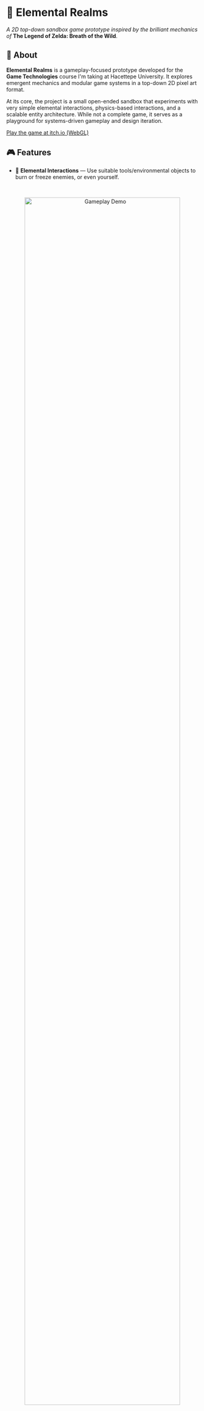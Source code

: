# 🌿 Elemental Realms

_A 2D top-down sandbox game prototype inspired by the brilliant mechanics of_ **The Legend of Zelda: Breath of the Wild**.

## 📖 About

**Elemental Realms** is a gameplay-focused prototype developed for the **Game Technologies** course I'm taking at Hacettepe University. It explores emergent mechanics and modular game systems in a top-down 2D pixel art format.

At its core, the project is a small open-ended sandbox that experiments with very simple elemental interactions, physics-based interactions, and a scalable entity architecture. While not a complete game, it serves as a playground for systems-driven gameplay and design iteration.

[Play the game at itch.io (WebGL)](https://tetraizor.itch.io/elemental-realms)

## 🎮 Features

- 🌿 **Elemental Interactions** — Use suitable tools/environmental objects to burn or freeze enemies, or even yourself.
<br>
<p align="center">
<img src="docs/md/crates.gif" width="90%" alt="Gameplay Demo">
</p>

- ⚔️ **Melee Combat** — Fight enemies using close-range weapons or throw tools at them from afar instead.
<p align="center">
<img src="docs/md/melee.gif" width="90%" alt="Gameplay Demo">
</p>

- 🏹 **Ranged Combat** — Use your bow to snipe enemies and trigger reactions from a distance.
<p align="center">
<img src="docs/md/ranged.gif" width="90%" alt="Gameplay Demo">
</p>

- 🧱 **Breakable Objects** — Barrels, boxes, and environmental objects that respond to physics, and they may even contain some valuables.
<p align="center">
<img src="docs/md/crates.gif" width="90%" alt="Gameplay Demo">
</p>

- 🌍 **Open-ended Exploration** — Wander a small map with some secrets and valuables to make it easier to reach the portal.
<p align="center">
<img src="docs/md/discover.gif" width="90%" alt="Gameplay Demo">
</p>

## 🧪 Technical Highlights

The primary development goal was to create a **modular and scalable entity system**. Everything in the game like tools, items, and enemies are all built around a flexible architecture.

- Creating entities or tools is very simple.
- Use base entity classes, override what you want your custom tool to do, and you should be able to use it, throw it, interact with it as expected.
- Making entities is easy, just write simple state machine behaviours and you will have your custom entity in minutes.

## 🛠️ Technologies Used

- **Unity 6**
- **C#**
- **Pyxel Edit** (pixel art assets — see the `art/` directory)

## 🚀 Getting Started

To run the project locally:

1. Clone the repository:
   ```bash
   git clone https://github.com/Tetraizor/elemental-realms.git
   ```
2. From Unity Hub, open the `Elemental Realms/` directory.
3. Open "Game" scene in the `Elemental Realms/Scenes` directory.
4. Try it out!

## ⚠️ Crucial Missing Features

Since this is a demo I had to make in a very limited time, some of the most critical features are missing:

- ❌ No dying. When the health becomes zero, the player's character simply stops being able to move.

- ❌ No finishing the game. The player can reach the portal at the end of the level, but cannot interact with it.

- ❌ No menus, no end screens.

- ❌ No audio.

## 💡 Future Ideas

- Multiple worlds with different concepts, like an ice world, desert world, etc...
- Bigger maps.
- More types of enemies, especially better melee users.
- Bosses that the player would have to defeat using anything but ordinary attacks, things that make the player think creative strategies.
- More status effects, more elements and interactions, like electricity, wetness, sliminess, etc...
- Magic wands. Things that would make the player be able to experiment with unintended combinations. Those are the most fun ones.
- Meals, potions, things that defend the player or make them interact with environment in different ways.
